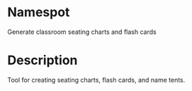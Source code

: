 # Namespot
Generate classroom seating charts and flash cards

# Description
Tool for creating seating charts, flash cards, and name tents. 
